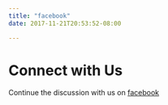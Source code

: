 ```yaml
---
title: "facebook"
date: 2017-11-21T20:53:52-08:00

---
```


# Connect with Us

Continue the discussion with us on [facebook](https://www.facebook.com/Keizer-Municipal-Internet-Project-1495820890516955/)
